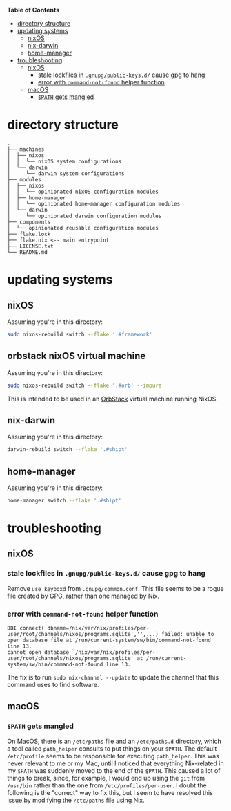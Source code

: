<!-- markdown-toc start - Don't edit this section. Run M-x markdown-toc-refresh-toc -->
**Table of Contents**

- [directory structure](#directory-structure)
- [updating systems](#updating-systems)
    - [nixOS](#nixos)
    - [nix-darwin](#nix-darwin)
    - [home-manager](#home-manager)
- [troubleshooting](#troubleshooting)
    - [nixOS](#nixos-1)
        - [stale lockfiles in `.gnupg/public-keys.d/` cause gpg to hang](#stale-lockfiles-in-gnupgpublic-keysd-cause-gpg-to-hang)
        - [error with `command-not-found` helper function](#error-with-command-not-found-helper-function)
    - [macOS](#macos)
        - [`$PATH` gets mangled](#path-gets-mangled)

<!-- markdown-toc end -->
# directory structure

```
.
├── machines
│  ├── nixos
│  │  └── nixOS system configurations
│  └── darwin
│     └── darwin system configurations
├── modules
│  ├── nixos
│  │  └── opinionated nixOS configuration modules
│  ├── home-manager
│  │  └── opinionated home-manager configuration modules
│  └── darwin
│     └── opinionated darwin configuration modules
├── components
│  └── opinionated reusable configuration modules
├── flake.lock
├── flake.nix <-- main entrypoint
├── LICENSE.txt
└── README.md
```

# updating systems

## nixOS

Assuming you're in this directory:

```bash
sudo nixos-rebuild switch --flake '.#framework'
```

## orbstack nixOS virtual machine

Assuming you're in this directory:

``` bash
sudo nixos-rebuild switch --flake '.#orb' --impure
```

This is intended to be used in an [OrbStack](https://orbstack.dev) virtual machine running NixOS.

## nix-darwin

Assuming you're in this directory:

```bash
darwin-rebuild switch --flake '.#shipt'
```

## home-manager

Assuming you're in this directory:

```bash
home-manager switch --flake '.#shipt'
```

# troubleshooting

## nixOS

### stale lockfiles in `.gnupg/public-keys.d/` cause gpg to hang

Remove `use_keyboxd` from `.gnupg/common.conf`. This file seems to be a rogue file created by GPG, rather than one managed by Nix.

### error with `command-not-found` helper function

```
DBI connect('dbname=/nix/var/nix/profiles/per-user/root/channels/nixos/programs.sqlite','',...) failed: unable to open database file at /run/current-system/sw/bin/command-not-found line 13.
cannot open database `/nix/var/nix/profiles/per-user/root/channels/nixos/programs.sqlite' at /run/current-system/sw/bin/command-not-found line 13.
```

The fix is to run `sudo nix-channel --update` to update the channel that this command uses to find software.

## macOS

### `$PATH` gets mangled

On MacOS, there is an `/etc/paths` file and an `/etc/paths.d` directory, which a tool called `path_helper` consults to put things on your `$PATH`. The default `/etc/profile` seems to be responsible for executing `path_helper`. This was never relevant to me or my Mac, until I noticed that everything Nix-related in my `$PATH` was suddenly moved to the end of the `$PATH`. This caused a lot of things to break, since, for example, I would end up using the `git` from `/usr/bin` rather than the one from `/etc/profiles/per-user`. I doubt the following is the "correct" way to fix this, but I seem to have resolved this issue by modifying the `/etc/paths` file using Nix.
